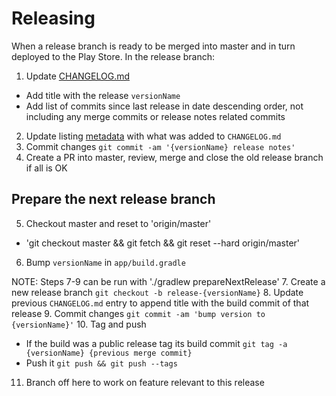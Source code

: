 Releasing
=========
When a release branch is ready to be merged into master and in turn deployed to the Play Store. In the release branch:
1. Update [CHANGELOG.md](../CHANGELOG.md)
  * Add title with the release `versionName`
  * Add list of commits since last release in date descending order, not including any merge commits or release notes related commits
2. Update listing [metadata](../app/src/main/play/en-GB/whatsnew-internal) with what was added to `CHANGELOG.md`
3. Commit changes `git commit -am '{versionName} release notes'`
4. Create a PR into master, review, merge and close the old release branch if all is OK

Prepare the next release branch
-------------------------------
5. Checkout master and reset to 'origin/master'
  * 'git checkout master && git fetch && git reset --hard origin/master'
6. Bump `versionName` in `app/build.gradle`

NOTE: Steps 7-9 can be run with './gradlew prepareNextRelease'
7. Create a new release branch `git checkout -b release-{versionName}`
8. Update previous `CHANGELOG.md` entry to append title with the build commit of that release
9. Commit changes `git commit -am 'bump version to {versionName}'`
10. Tag and push
  * If the build was a public release tag its build commit `git tag -a {versionName} {previous merge commit}`
  * Push it `git push && git push --tags`
11. Branch off here to work on feature relevant to this release